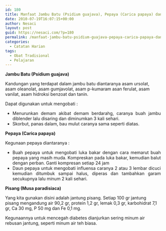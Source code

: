 ```yaml
---
id: 180
title: Manfaat Jambu Batu (Psidium guajava), Pepaya (Carica papaya) dan Pisang (Musa paradisiaca)
date: 2010-07-19T16:07:15+00:00
author: Nesaci
layout: post
guid: https://nesaci.com/?p=180
permalink: /manfaat-jambu-batu-psidium-guajava-pepaya-carica-papaya-dan-pisang-musa-paradisiaca/
categories:
  - Catatan Harian
tags:
  - Obat Tradisional
  - Pelajaran
---
```

<p style="text-align: justify;">
  <strong>Jambu Batu (Psidium guajava)</strong>
</p>

Kandungan yang terdapat dalam jambu batu diantaranya asam ursolat, asam oleanolat, asam gumjavolat, asam p-kumaram asan ferulat, asam vanilat, asam hidroksi benzoat dan tanin.

Dapat digunakan untuk mengobati :

<ul style="text-align: justify;">
  <li style="text-align: justify;">
    Menurunkan demam akibat demam berdarahg, caranya buah jambu diblender lalu disaring dan diminumkan 3 kali sehari.
  </li>
  <li style="text-align: justify;">
    Skorbut, panas dalam, bau mulut caranya sama seperti diatas.
  </li>
</ul>

<p style="text-align: justify;">
  <strong>Pepaya (Carica papaya)</strong>
</p>

Kegunaan pepaya diantaranya :

<ul style="text-align: justify;">
  <li>
    Buah pepaya untuk mengobati luka bakar dengan cara memarut buah pepaya yang masih muda. Kompreskan pada luka bakar, kemudian balut dengan perban. Ganti kompresan setiap 24 jam
  </li>
  <li>
    Daun pepaya untuk mengobati influensa caranya 2 atau 3 lembar dicuci kemudian ditumbuk sampai halus, diperas dan tambahkan garam secukupnya lalu minum 2 kali sehari.
  </li>
</ul>

<p style="text-align: justify;">
  <strong>Pisang (Musa paradisiaca)</strong>
</p>

Yang kita gunakan disini adalah jantung pisang. Setiap 100 gr jantung pisang mengandung air 90,2 gr, protein 1,2 gr, lemak 0,3 gr, karbohidrat 7,1 gr, Ca 30 mg, P 50 mg dan Fe 0,1 mg.

Kegunaannya untuk mencegah diabetes dianjurkan sering minum air rebusan jantung, seperti minum air teh biasa.